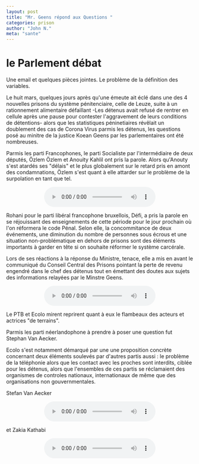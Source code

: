 ```yaml
---
layout: post
title: "Mr. Geens répond aux Questions "
categories: prison
author: "John N."
meta: "sante"
---
```



# le Parlement débat

Une email et quelques pièces jointes. Le problème de la définition des variables. 

Le huit mars, quelques jours après qu'une émeute ait éclé dans une des 4 nouvelles prisons du système pénitenciaire, celle de Leuze, suite à un rationnement alimentaire défaillant -Les détenus avait refusé de rentrer en cellule après une pause pour contester l'aggravement de leurs conditions de détentions- alors que les statistiques péninetiaires révêlait un doublement des cas de Corona Virus parmis les détenus, les questions posé au minitre de la justice Koean Geens par les parlementaires ont été nombreuses.

Parmis les parti Francophones, le parti Socialiste par l'intermédiaire de deux députés, Özlem Özlem et Anouity Kahlil ont pris la parole. Alors qu'Anouty s'est atardés ses "délais" et le plus globalement sur le retard pris en amont des condamnations, Özlem s'est quant à elle attarder sur le problème de la surpolation en tant que tel. 


<div style="text-align: center"><audio src="{{ site.baseurl }}/assets/aouastikhalil.mp4" controls loop> Défi </audio></div>

Rohani pour le parti libéral francophone bruxellois, Défi, a pris la parole en se réjouissant des enseignements de cette période pour le jour prochain où l'on réformera le code Pénal. Selon elle, la concommitance de deux événements, une diminution du nombre de personnes sous écrous et une situation non-problématique en dehors de prisons sont des éléments importants à garder en tête si on souhaite réformer le système carcérale. 

Lors de ses réactions à la réponse du Ministre, tenace, elle a mis en avant le communiqué du Conseil Central des Prisons pointant la perte de revenu engendré dans le chef des détenus tout en émettant des doutes aux sujets des informations relayées par le Minstre Geens.

<div style="text-align: center"><audio src="{{ site.baseurl }}/assets/defi.mp4" controls loop> Défi </audio></div>

Le PTB et Ecolo mirent reprirent quant à eux le flambeaux des acteurs et actrices "de terrains". 

Parmis les parti néerlandophone à prendre à poser une question fut Stephan Van Aecker. 

Ecolo s'est notamment démarqué par une une proposition concrète concernant deux éléments soulevés par d'autres partis aussi  : le problème de la téléphonie alors que les contact avec les proches sont interdits,  ciblée pour les détenus, alors que l'ensembles de ces partis se réclamaient des organismes de controles nationaux, internationaux de même que des organisations non gouvernmentales.

Stefan Van Aecker

<div style="text-align: center"><audio src="{{ site.baseurl }}/assets/ecolofl.mp4" controls loop> ecolofl </audio></div>

et Zakia Kathabi

<div style="text-align: center"><audio src="{{ site.baseurl }}/assets/ecolofr.mp4" controls loop> ecolofr </audio></div>

